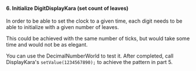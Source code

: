 #### 6. Initialize DigitDisplayKara (set count of leaves)

In order to be able to set the clock to a given time, each digit needs to be able to initialize with a given number of leaves.

This could be achieved with the same number of ticks, but would take some time and would not be as elegant.

You can use the DecimalNumberWorld to test it. After completed, call DisplayKara's `setValue(1234567890);` to achieve the pattern in part 5.
